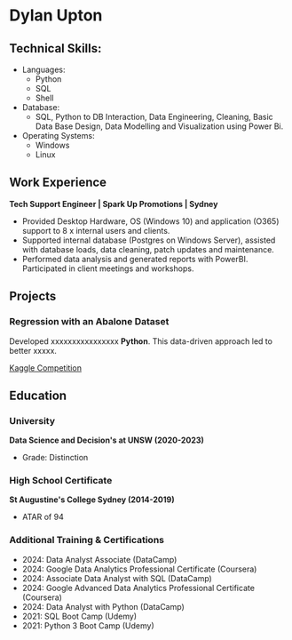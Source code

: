 # Dylan Upton
## Technical Skills: 
- Languages:
  - Python
  - SQL
  - Shell
- Database:
  - SQL, Python to DB Interaction, Data 
Engineering, Cleaning, Basic Data Base Design, Data 
Modelling and Visualization using Power Bi. 
- Operating Systems:
  - Windows
  - Linux 

## Work Experience

**Tech Support Engineer | Spark Up Promotions | Sydney**
- Provided Desktop Hardware, OS (Windows 10) and application (O365) support to 8 x internal users and clients.
- Supported internal database (Postgres on Windows Server), assisted with database loads, data cleaning, patch updates and
maintenance.
- Performed data analysis and generated reports with PowerBI. Participated in client meetings and workshops.


## Projects

### Regression with an Abalone Dataset

Developed xxxxxxxxxxxxxxxx **Python**. This data-driven approach led to better xxxxx.

[Kaggle Competition](https://www.kaggle.com/competitions/playground-series-s4e4/overview)


## Education

### University
**Data Science and Decision's at UNSW (2020-2023)**
- Grade: Distinction

### High School Certificate
**St Augustine's College Sydney (2014-2019)**
- ATAR of 94

### Additional Training & Certifications
- 2024: Data Analyst Associate (DataCamp)
- 2024: Google Data Analytics Professional Certificate (Coursera)
- 2024: Associate Data Analyst with SQL (DataCamp) 
- 2024: Google Advanced Data Analytics Professional Certificate (Coursera)
- 2024: Data Analyst with Python (DataCamp) 
- 2021: SQL Boot Camp (Udemy)
- 2021: Python 3 Boot Camp (Udemy) 
